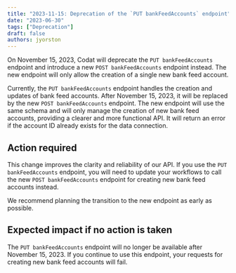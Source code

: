 ```yaml
---
title: "2023-11-15: Deprecation of the `PUT bankFeedAccounts` endpoint"
date: "2023-06-30"
tags: ["Deprecation"]
draft: false
authors: jyorston
---
```


On November 15, 2023, Codat will deprecate the `PUT bankFeedAccounts` endpoint and introduce a new `POST bankFeedAccounts` endpoint instead. The new endpoint will only allow the creation of a single new bank feed account. 

<!--truncate-->

Currently, the `PUT bankFeedAccounts` endpoint handles the creation and updates of bank feed accounts. After November 15, 2023, it will be replaced by the new `POST bankFeedAccounts` endpoint. The new endpoint will use the same schema and will only manage the creation of new bank feed accounts, providing a clearer and more functional API. It will return an error if the account ID already exists for the data connection.


## Action required

This change improves the clarity and reliability of our API. If you use the `PUT bankFeedAccounts` endpoint, you will need to update your workflows to call the new `POST bankFeedAccounts` endpoint for creating new bank feed accounts instead.

We recommend planning the transition to the new endpoint as early as possible.


## Expected impact if no action is taken

The `PUT bankFeedAccounts` endpoint will no longer be available after November 15, 2023. If you continue to use this endpoint, your requests for creating new bank feed accounts will fail.